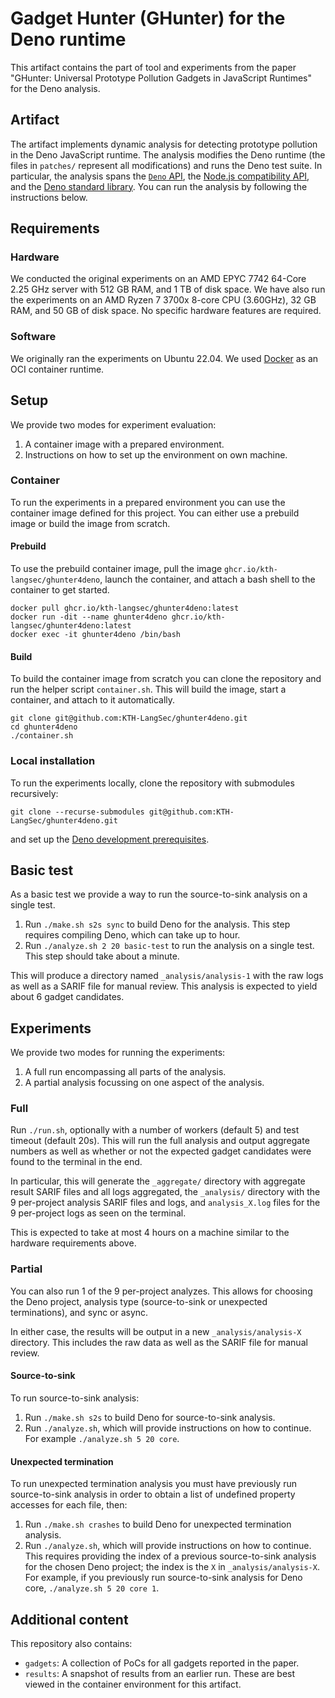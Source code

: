 # Gadget Hunter (GHunter) for the Deno runtime

This artifact contains the part of tool and experiments from the paper "GHunter: Universal Prototype Pollution Gadgets in JavaScript Runtimes" for the Deno analysis.

## Artifact

The artifact implements dynamic analysis for detecting prototype pollution in the Deno JavaScript runtime.
The analysis modifies the Deno runtime (the files in `patches/` represent all modifications) and runs the Deno test suite.
In particular, the analysis spans the [`Deno` API], the [Node.js compatibility API], and the [Deno standard library].
You can run the analysis by following the instructions below.

[`deno` api]: https://deno.land/api@v1.37.2
[node.js compatibility api]: https://docs.deno.com/runtime/manual/node/compatibility
[deno standard library]: https://deno.land/std@0.204.0

## Requirements

### Hardware

We conducted the original experiments on an AMD EPYC 7742 64-Core 2.25 GHz server with 512 GB RAM, and 1 TB of disk space.
We have also run the experiments on an AMD Ryzen 7 3700x 8-core CPU (3.60GHz), 32 GB RAM, and 50 GB of disk space.
No specific hardware features are required.

### Software

We originally ran the experiments on Ubuntu 22.04.
We used [Docker] as an OCI container runtime.

[docker]: https://www.docker.com/

## Setup

We provide two modes for experiment evaluation:

1. A container image with a prepared environment.
2. Instructions on how to set up the environment on own machine.

### Container

To run the experiments in a prepared environment you can use the container image defined for this project. You can either use a prebuild image or build the image from scratch.

#### Prebuild

To use the prebuild container image, pull the image `ghcr.io/kth-langsec/ghunter4deno`, launch the container, and attach a bash shell to the container to get started.

```shell
docker pull ghcr.io/kth-langsec/ghunter4deno:latest
docker run -dit --name ghunter4deno ghcr.io/kth-langsec/ghunter4deno:latest
docker exec -it ghunter4deno /bin/bash
```

#### Build

To build the container image from scratch you can clone the repository and run the helper script `container.sh`. This will build the image, start a container, and attach to it automatically.

```shell
git clone git@github.com:KTH-LangSec/ghunter4deno.git
cd ghunter4deno
./container.sh
```

### Local installation

To run the experiments locally, clone the repository with submodules recursively:

```shell
git clone --recurse-submodules git@github.com:KTH-LangSec/ghunter4deno.git
```

and set up the [Deno development prerequisites].

[deno development prerequisites]: https://github.com/denoland/deno-docs/blob/7b4aa843f7b8315b0f5129af16521b7a44100c8e/runtime/manual/references/contributing/building_from_source.md#prerequisites

## Basic test

As a basic test we provide a way to run the source-to-sink analysis on a single test.

1. Run `./make.sh s2s sync` to build Deno for the analysis. This step requires compiling Deno, which can take up to hour.
2. Run `./analyze.sh 2 20 basic-test` to run the analysis on a single test. This step should take about a minute.

This will produce a directory named `_analysis/analysis-1` with the raw logs as well as a SARIF file for manual review. This analysis is expected to yield about 6 gadget candidates.

## Experiments

We provide two modes for running the experiments:

1. A full run encompassing all parts of the analysis.
2. A partial analysis focussing on one aspect of the analysis.

### Full

Run `./run.sh`, optionally with a number of workers (default 5) and test timeout (default 20s). This will run the full analysis and output aggregate numbers as well as whether or not the expected gadget candidates were found to the terminal in the end.

In particular, this will generate the `_aggregate/` directory with aggregate result SARIF files and all logs aggregated, the `_analysis/` directory with the 9 per-project analysis SARIF files and logs, and `analysis_X.log` files for the 9 per-project logs as seen on the terminal.

This is expected to take at most 4 hours on a machine similar to the hardware requirements above.

### Partial

You can also run 1 of the 9 per-project analyzes. This allows for choosing the Deno project, analysis type (source-to-sink or unexpected terminations), and sync or async.

In either case, the results will be output in a new `_analysis/analysis-X` directory.
This includes the raw data as well as the SARIF file for manual review.

#### Source-to-sink

To run source-to-sink analysis:

1. Run `./make.sh s2s` to build Deno for source-to-sink analysis.
2. Run `./analyze.sh`, which will provide instructions on how to continue.
   For example `./analyze.sh 5 20 core`.

#### Unexpected termination

To run unexpected termination analysis you must have previously run source-to-sink analysis in order to obtain a list of undefined property accesses for each file, then:

1. Run `./make.sh crashes` to build Deno for unexpected termination analysis.
2. Run `./analyze.sh`, which will provide instructions on how to continue.
   This requires providing the index of a previous source-to-sink analysis for the chosen Deno project; the index is the `X` in `_analysis/analysis-X`.
   For example, if you previously run source-to-sink analysis for Deno core, `./analyze.sh 5 20 core 1`.

## Additional content

This repository also contains:

- `gadgets`: A collection of PoCs for all gadgets reported in the paper.
- `results`: A snapshot of results from an earlier run. These are best viewed in the container environment for this artifact.
